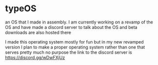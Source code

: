 # typeOS
an OS that I made in assembly. I am currently working on a revamp of the OS and have made a discord server to talk about the OS and beta downloads are also hosted there

I made this operating system mostly for fun but in my new revamped version I plan to make a proper operating system rather than one that serves pretty much no purpose
the link to the discord server is https://discord.gg/wDwFXjUz
